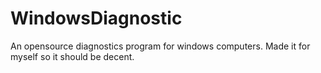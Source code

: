 # WindowsDiagnostic
 An opensource diagnostics program for windows computers. Made it for myself so it should be decent.
